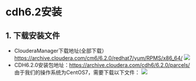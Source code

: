 # cdh6.2安装
## 1. 下载安装文件
* ClouderaManager下载地址(全部下载）
https://archive.cloudera.com/cm6/6.2.0/redhat7/yum/RPMS/x86_64/
![](https://github.com/lk6678979/image/blob/master/ch/down-1.png)  
* CDH6.2.0安装包地址：https://archive.cloudera.com/cdh6/6.2.0/parcels/
由于我们的操作系统为CentOS7，需要下载以下文件：
![](https://github.com/lk6678979/image/blob/master/ch/down-2.png)  
